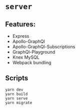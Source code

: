 # `server`

## Features:
- Express
- Apollo-GraphQl
- Apollo-GraphQl-Subscriptions
- GraphQl-Playground
- Knex MySQL
- Webpack bundling

## Scripts

```
yarn dev
yarn build
yarn serve
yarn migrate
```

